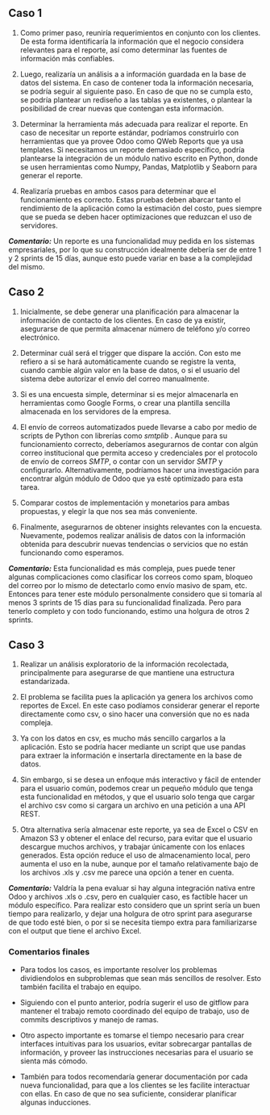 ## Caso 1

1. Como primer paso, reuniría requerimientos en conjunto con los clientes. De esta forma identificaría la información que el negocio considera relevantes para el reporte, así como determinar las fuentes de información más confiables.

2. Luego, realizaría un análisis a a información guardada en la base de datos del sistema. En caso de contener toda la información necesaria, se podría seguir al siguiente paso. En caso de que no se cumpla esto, se podría plantear un rediseño a las tablas ya existentes, o plantear la posibilidad de crear nuevas que contengan esta información.

3. Determinar la herramienta más adecuada para realizar el reporte. En caso de necesitar un reporte estándar, podríamos construirlo con herramientas que ya provee Odoo como QWeb Reports que ya usa templates. Si necesitamos un reporte demasiado específico, podría plantearse la integración de un módulo nativo escrito en Python, donde se usen herramientas como Numpy, Pandas, Matplotlib y Seaborn para generar el reporte.

4. Realizaría pruebas en ambos casos para determinar que el funcionamiento es correcto. Estas pruebas deben abarcar tanto el rendimiento de la aplicación como la estimación del costo, pues siempre que se pueda se deben hacer optimizaciones que reduzcan el uso de servidores.

**_Comentario:_** Un reporte es una funcionalidad muy pedida en los sistemas empresariales, por lo que su construcción idealmente debería ser de entre 1 y 2 sprints de 15 días, aunque esto puede variar en base a la complejidad del mismo.

## Caso 2

1. Inicialmente, se debe generar una planificación para almacenar la información de contacto de los clientes. En caso de ya existir, asegurarse de que permita almacenar número de teléfono y/o correo electrónico.

2. Determinar cuál será el trigger que dispare la acción. Con esto me refiero a si se hará automáticamente cuando se registre la venta, cuando cambie algún valor en la base de datos, o si el usuario del sistema debe autorizar el envío del correo manualmente.

3. Si es una encuesta simple, determinar si es mejor almacenarla en herramientas como Google Forms, o crear una plantilla sencilla almacenada en los servidores de la empresa.

4. El envío de correos automatizados puede llevarse a cabo por medio de scripts de Python con librerías como _smtplib_ . Aunque para su funcionamiento correcto, deberíamos asegurarnos de contar con algún correo institucional que permita acceso y credenciales por el protocolo de envío de correos _SMTP_, o contar con un servidor _SMTP_ y configurarlo. Alternativamente, podríamos hacer una investigación para encontrar algún módulo de Odoo que ya esté optimizado para esta tarea.

5. Comparar costos de implementación y monetarios para ambas propuestas, y elegir la que nos sea más conveniente.

6. Finalmente, asegurarnos de obtener insights relevantes con la encuesta. Nuevamente, podemos realizar análisis de datos con la información obtenida para descubrir nuevas tendencias o servicios que no están funcionando como esperamos.

**_Comentario:_** Esta funcionalidad es más compleja, pues puede tener algunas complicaciones como clasificar los correos como spam, bloqueo del correo por lo mismo de detectarlo como envío masivo de spam, etc. Entonces para tener este módulo personalmente considero que si tomaría al menos 3 sprints de 15 días para su funcionalidad finalizada. Pero para tenerlo completo y con todo funcionando, estimo una holgura de otros 2 sprints.

## Caso 3

1. Realizar un análisis exploratorio de la información recolectada, principalmente para asegurarse de que mantiene una estructura estandarizada.

2. El problema se facilita pues la aplicación ya genera los archivos como reportes de Excel. En este caso podíamos considerar generar el reporte directamente como csv, o sino hacer una conversión que no es nada compleja.

3. Ya con los datos en csv, es mucho más sencillo cargarlos a la aplicación. Esto se podría hacer mediante un script que use pandas para extraer la información e insertarla directamente en la base de datos.

4. Sin embargo, si se desea un enfoque más interactivo y fácil de entender para el usuario común, podemos crear un pequeño módulo que tenga esta funcionalidad en métodos, y que el usuario solo tenga que cargar el archivo csv como si cargara un archivo en una petición a una API REST.

5. Otra alternativa sería almacenar este reporte, ya sea de Excel o CSV en Amazon S3 y obtener el enlace del recurso, para evitar que el usuario descargue muchos archivos, y trabajar únicamente con los enlaces generados. Esta opción reduce el uso de almacenamiento local, pero aumenta el uso en la nube, aunque por el tamaño relativamente bajo de los archivos .xls y .csv me parece una opción a tener en cuenta.

**_Comentario:_** Valdría la pena evaluar si hay alguna integración nativa entre Odoo y archivos .xls o .csv, pero en cualquier caso, es factible hacer un módulo específico. Para realizar esto considero que un sprint sería un buen tiempo para realizarlo, y dejar una holgura de otro sprint para asegurarse de que todo esté bien, o por si se necesita tiempo extra para familiarizarse con el output que tiene el archivo Excel.

### Comentarios finales

- Para todos los casos, es importante resolver los problemas dividiendolos en subproblemas que sean más sencillos de resolver. Esto también facilita el trabajo en equipo.

- Siguiendo con el punto anterior, podría sugerir el uso de gitflow para mantener el trabajo remoto coordinado del equipo de trabajo, uso de commits descriptivos y manejo de ramas.

- Otro aspecto importante es tomarse el tiempo necesario para crear interfaces intuitivas para los usuarios, evitar sobrecargar pantallas de información, y proveer las instrucciones necesarias para el usuario se sienta más cómodo.

- También para todos recomendaría generar documentación por cada nueva funcionalidad, para que a los clientes se les facilite interactuar con ellas. En caso de que no sea suficiente, considerar planificar algunas inducciones.
